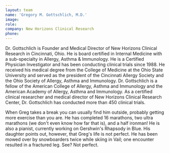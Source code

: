 ```yaml
---
layout: team
name: 'Gregory M. Gottschlich, M.D.'
image:
role:
company: New Horizons Clinical Research
phone:
---
```


Dr. Gottschlich is Founder and Medical Director of New Horizons Clinical Research in Cincinnati, Ohio. He is board certified in Internal Medicine with a sub-specialty in Allergy, Asthma & Immunology. He is a Certified Physician Investigator and has been conducting clinical trials since 1988. He received his medical degree from the College of Medicine at the Ohio State University and served as the president of the Cincinnati Allergy Society and the Ohio Society of Allergy, Asthma and Immunology. Dr. Gottschlich is a fellow of the American College of Allergy, Asthma and Immunology and the American Academy of Allergy, Asthma and Immunology. As a certified clinical researcher and medical director of New Horizons Clinical Research Center, Dr. Gottschlich has conducted more than 450 clinical trials.

When Greg takes a break you can usually find him outside, probably getting more exercise than you are. He has completed 16 marathons, two ultra marathons (we don't even know how far that is), and a half ironman! He is also a pianist, currently working on Gershwin's Rhapsody in Blue. His daughter points out, however, that Greg's life is not perfect. He has been mowed over by snowboarders twice while skiing in Vail; one encounter resulted in a fractured leg. See? Not perfect.